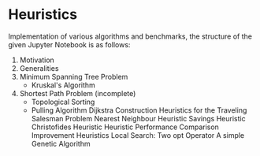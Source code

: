 # Heuristics
Implementation of various algorithms and benchmarks, the structure of the given Jupyter Notebook is as follows:


1. Motivation
2. Generalities
3. Minimum Spanning Tree Problem
    - Kruskal's Algorithm
4. Shortest Path Problem (incomplete)
    - Topological Sorting
    - Pulling Algorithm
        Dijkstra
    Construction Heuristics for the Traveling Salesman Problem
        Nearest Neighbour Heuristic
        Savings Heuristic
        Christofides Heuristic
        Heuristic Performance Comparison
    Improvement Heuristics
        Local Search: Two opt Operator
        A simple Genetic Algorithm
